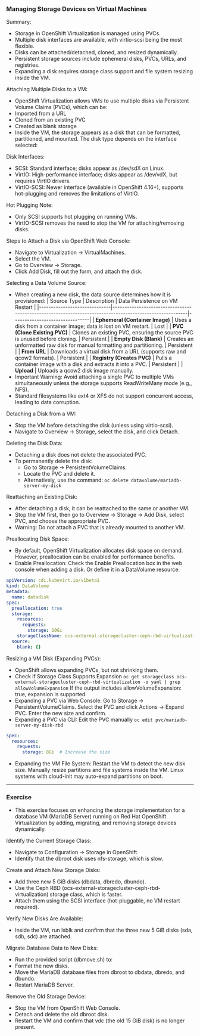 ### Managing Storage Devices on Virtual Machines

Summary:
- Storage in OpenShift Virtualization is managed using PVCs.
- Multiple disk interfaces are available, with virtio-scsi being the most flexible.
- Disks can be attached/detached, cloned, and resized dynamically.
- Persistent storage sources include ephemeral disks, PVCs, URLs, and registries.
- Expanding a disk requires storage class support and file system resizing inside the VM.

Attaching Multiple Disks to a VM:
- OpenShift Virtualization allows VMs to use multiple disks via Persistent Volume Claims (PVCs), which can be:
- Imported from a URL
- Cloned from an existing PVC
- Created as blank storage
- Inside the VM, the storage appears as a disk that can be formatted, partitioned, and mounted. The disk type depends on the interface selected:

Disk Interfaces:
- SCSI: Standard interface; disks appear as /dev/sdX on Linux.
- VirtIO: High-performance interface; disks appear as /dev/vdX, but requires VirtIO drivers.
- VirtIO-SCSI: Newer interface (available in OpenShift 4.16+), supports hot-plugging and removes the limitations of VirtIO.

Hot Plugging Note:
- Only SCSI supports hot plugging on running VMs.
- VirtIO-SCSI removes the need to stop the VM for attaching/removing disks.

Steps to Attach a Disk via OpenShift Web Console:
- Navigate to Virtualization → VirtualMachines.
- Select the VM.
- Go to Overview → Storage.
- Click Add Disk, fill out the form, and attach the disk.

Selecting a Data Volume Source:
- When creating a new disk, the data source determines how it is provisioned:
| Source Type                  | Description                                                                                             | Data Persistence on VM Restart |
|------------------------------|---------------------------------------------------------------------------------------------------------|--------------------------------|
| **Ephemeral (Container Image)** | Uses a disk from a container image; data is lost on VM restart.                                         | Lost                           |
| **PVC (Clone Existing PVC)** | Clones an existing PVC, ensuring the source PVC is unused before cloning.                                | Persistent                     |
| **Empty Disk (Blank)** | Creates an unformatted raw disk for manual formatting and partitioning.                                  | Persistent                     |
| **From URL** | Downloads a virtual disk from a URL (supports raw and qcow2 formats).                                    | Persistent                     |
| **Registry (Creates PVC)** | Pulls a container image with a disk and extracts it into a PVC.                                         | Persistent                     |
| **Upload** | Uploads a qcow2 disk image manually. 
- Important Warning: Avoid attaching a single PVC to multiple VMs simultaneously unless the storage supports ReadWriteMany mode (e.g., NFS).
- Standard filesystems like ext4 or XFS do not support concurrent access, leading to data corruption.

Detaching a Disk from a VM:
- Stop the VM before detaching the disk (unless using virtio-scsi).
- Navigate to Overview → Storage, select the disk, and click Detach.

Deleting the Disk Data:
- Detaching a disk does not delete the associated PVC.
- To permanently delete the disk:
  - Go to Storage → PersistentVolumeClaims.
  - Locate the PVC and delete it.
  - Alternatively, use the command: `oc delete datavolume/mariadb-server-my-disk`

Reattaching an Existing Disk:
- After detaching a disk, it can be reattached to the same or another VM.
- Stop the VM first, then go to Overview → Storage → Add Disk, select PVC, and choose the appropriate PVC.
- Warning: Do not attach a PVC that is already mounted to another VM.

Preallocating Disk Space:
- By default, OpenShift Virtualization allocates disk space on demand. However, preallocation can be enabled for performance benefits.
- Enable Preallocation: Check the Enable Preallocation box in the web console when adding a disk. Or define it in a DataVolume resource:
```yaml
apiVersion: cdi.kubevirt.io/v1beta1
kind: DataVolume
metadata:
  name: datadisk
spec:
  preallocation: true
  storage:
    resources:
      requests:
        storage: 10Gi
    storageClassName: ocs-external-storagecluster-ceph-rbd-virtualization
  source:
    blank: {}
```

Resizing a VM Disk (Expanding PVCs):
- OpenShift allows expanding PVCs, but not shrinking them.
- Check if Storage Class Supports Expansion `oc get storageclass ocs-external-storagecluster-ceph-rbd-virtualization -o yaml | grep allowVolumeExpansion` If the output includes allowVolumeExpansion: true, expansion is supported.
- Expanding a PVC via Web Console: Go to Storage → PersistentVolumeClaims. Select the PVC and click Actions → Expand PVC. Enter the new size and confirm.
- Expanding a PVC via CLI: Edit the PVC manually `oc edit pvc/mariadb-server-my-disk-rbd`
```yaml
spec:
  resources:
    requests:
      storage: 8Gi  # Increase the size
```
- Expanding the VM File System: Restart the VM to detect the new disk size. Manually resize partitions and file systems inside the VM. Linux systems with cloud-init may auto-expand partitions on boot.

---
### Exercise

- This exercise focuses on enhancing the storage implementation for a database VM (MariaDB Server) running on Red Hat OpenShift Virtualization by adding, migrating, and removing storage devices dynamically.

Identify the Current Storage Class: 
- Navigate to Configuration → Storage in OpenShift.
- Identify that the dbroot disk uses nfs-storage, which is slow.

Create and Attach New Storage Disks:
- Add three new 5 GiB disks (dbdata, dbredo, dbundo).
- Use the Ceph RBD (ocs-external-storagecluster-ceph-rbd-virtualization) storage class, which is faster.
- Attach them using the SCSI interface (hot-pluggable, no VM restart required).

Verify New Disks Are Available:
- Inside the VM, run lsblk and confirm that the three new 5 GiB disks (sda, sdb, sdc) are attached.

Migrate Database Data to New Disks:
- Run the provided script (dbmove.sh) to:
- Format the new disks.
- Move the MariaDB database files from dbroot to dbdata, dbredo, and dbundo.
- Restart MariaDB Server.

Remove the Old Storage Device:
- Stop the VM from OpenShift Web Console.
- Detach and delete the old dbroot disk.
- Restart the VM and confirm that vdc (the old 15 GiB disk) is no longer present.
